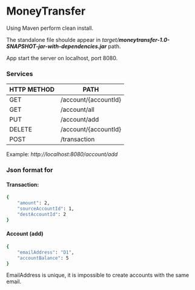 # MoneyTransfer


Using Maven perform clean install.

The standalone file shoulde appear in <i>target/<b>moneytransfer-1.0-SNAPSHOT-jar-with-dependencies.jar</b></i> path.

App start the server on localhost, port 8080.

### Services
| HTTP METHOD | PATH |
| -----------| ------ |
| GET | /account/{accountId} |
| GET | /account/all | 
| PUT | /account/add |
| DELETE | /account/{accountId} |
| POST | /transaction |

Example: <i>http://localhost:8080/account/add</i>

### Json format for
#### Transaction:
```sh
{
	"amount": 2,
	"sourceAccountId": 1,
	"destAccountId": 2
}
```

#### Account (add)
```sh
{
	"emailAddress": "D1",
	"accountBalance": 5
}
```

EmailAddress is unique, it is impossible to create accounts with the same email.

